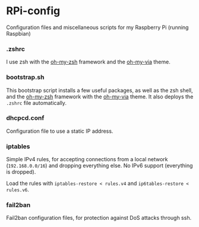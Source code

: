 # RPi-config
Configuration files and miscellaneous scripts for my Raspberry Pi (running Raspbian)


### .zshrc
I use zsh with the [oh-my-zsh](http://ohmyz.sh/) framework and the [oh-my-via](https://github.com/badouralix/oh-my-via) theme.


### bootstrap.sh
This bootstrap script installs a few useful packages, as well as the zsh shell, and the [oh-my-zsh](http://ohmyz.sh/) framework with the [oh-my-via](https://github.com/badouralix/oh-my-via) theme. It also deploys the `.zshrc` file automatically.


### dhcpcd.conf
Configuration file to use a static IP address.


### iptables
Simple IPv4 rules, for accepting connections from a local network (`192.168.0.0/16`) and dropping everything else. No IPv6 support (everything is dropped).

Load the rules with `iptables-restore < rules.v4` and `ip6tables-restore < rules.v6`.


### fail2ban
Fail2ban configuration files, for protection against DoS attacks through ssh.
